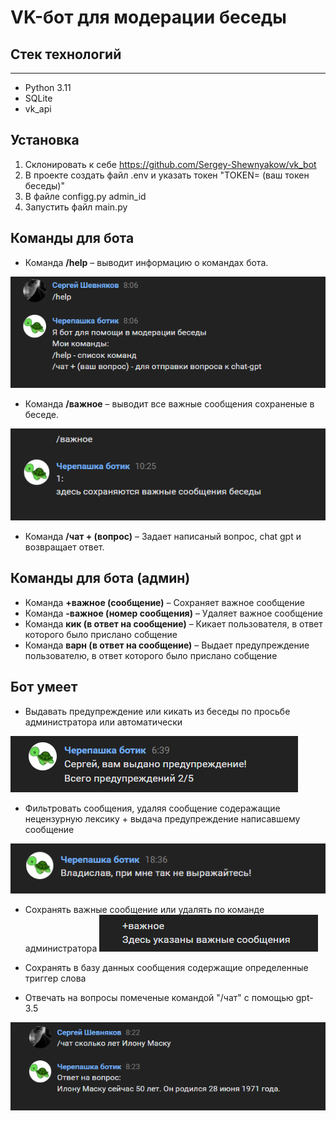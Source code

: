 # VK-бот для модерации беседы

## Стек технологий
----------
* Python 3.11
* SQLite
* vk_api


## Установка

1. Склонировать к себе https://github.com/Sergey-Shewnyakow/vk_bot
2. В проекте создать файл .env и указать токен "TOKEN= (ваш токен беседы)"
3. В файле configg.py admin_id
4. Запустить файл main.py

## Команды для бота
* Команда **/help** – выводит информацию о командах бота.

![Alt](./img/1.png)

* Команда **/важное** – выводит все важные сообщения сохраненые в беседе.

![Alt](./img/5.png)

* Команда **/чат + (вопрос)** – Задает написаный вопрос, chat gpt и возвращает ответ.

## Команды для бота (админ)

* Команда **+важное (сообщение)** – Сохраняет важное сообщение
* Команда **-важное (номер сообщения)** – Удаляет важное сообщение
* Команда **кик (в ответ на сообщение)** – Кикает пользователя, в ответ которого было прислано собщение 
* Команда **варн (в ответ на сообщение)** – Выдает предупреждение пользователю, в ответ которого было прислано собщение


## Бот умеет

* Выдавать предупреждение или кикать из беседы по просьбе администратора или автоматически

![Alt](./img/3.png)

* Фильтровать сообщения, удаляя сообщение содеражащие нецензурную лексику + выдача предупреждение написавшему сообщение

![Alt](./img/4.png)

* Сохранять важные сообщение или удалять по команде администратора
![Alt](./img/6.png)
  
* Сохранять в базу данных сообщения содержащие определенные триггер слова
  
* Отвечать на вопросы помеченые командой "/чат" с помощью gpt-3.5

![Alt](./img/2.png)

